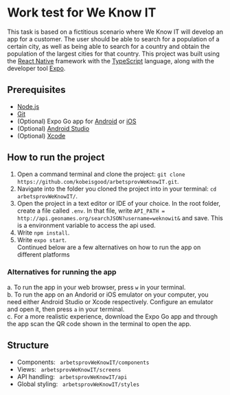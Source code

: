 # Work test for We Know IT
This task is based on a fictitious scenario where We Know IT will develop an app for a customer. The user should be able to search for a population of a certain city, as well as being able to search for a country and obtain the population of the largest cities for that country.
This project was built using the [React Native](https://reactnative.dev/) framework with the [TypeScript](https://www.typescriptlang.org/) language, along with the developer tool [Expo](https://expo.dev/). 


## Prerequisites 
* [Node.js](https://nodejs.org/en/) 
* [Git](https://git-scm.com/downloads)
* (Optional) Expo Go app for [Android](https://play.google.com/store/apps/details?id=host.exp.exponent&hl=en&gl=US) or [iOS](https://apps.apple.com/se/app/expo-go/id982107779)
* (Optional) [Android Studio](https://developer.android.com/studio?gclid=Cj0KCQiAgP6PBhDmARIsAPWMq6njKz6R1YrZp3h3e2N0O6ALvIK5b2TtYg0yt-R10gP5Vj_uJwshk50aAsKTEALw_wcB&gclsrc=aw.ds)
* (Optional) [Xcode](https://developer.apple.com/xcode/)

## How to run the project 
1. Open a command terminal and clone the project: `git clone https://github.com/kobeisgood/arbetsprovWeKnowIT.git`.
2. Navigate into the folder you cloned the project into in your terminal: `cd arbetsprovWeKnowIT/`.
3. Open the project in a text editor or IDE of your choice. In the root folder, create a file called `.env`. In that file, write `API_PATH = http://api.geonames.org/searchJSON?username=weknowit&` and save. This is a environment variable to access the api used. 
3. Write `npm install`.
4. Write `expo start`. \
Continued below are a few alternatives on how to run the app on different platforms 
### Alternatives for running the app 
a. To run the app in your web browser, press `w` in your terminal. \
b. To run the app on an Andorid or iOS emulator on your computer, you need either Android Studio or Xcode respectively. Configure an emulator and open it, then press `a` in your terminal. \
c. For a more realistic experience, download the Expo Go app and through the app scan the QR code shown in the terminal to open the app. 

## Structure 
* Components: ` arbetsprovWeKnowIT/components`
* Views: ` arbetsprovWeKnowIT/screens`
* API handling: ` arbetsprovWeKnowIT/api`
* Global styling: ` arbetsprovWeKnowIT/styles`
